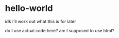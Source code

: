 # hello-world
idk i'll work out what this is for later
<p>do I use actual code here? am I supposed to use html?</p>
